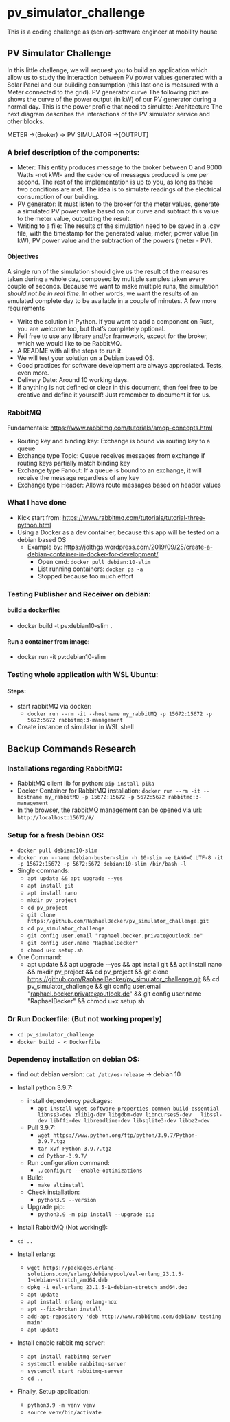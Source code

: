 # pv_simulator_challenge
This is a coding challenge as (senior)-software engineer at mobility house 


## PV Simulator Challenge
In this little challenge, we will request you to build an application which allow us to study the interaction between PV power values generated with a Solar Panel and our building consumption (this last one is measured with a Meter connected to the grid).
PV generator curve
The following picture shows the curve of the power output (in kW) of our PV generator during a normal day. This is the power profile that need to simulate:
Architecture
The next diagram describes the interactions of the PV simulator service and other blocks.
 
METER →(Broker) → PV SIMULATOR →[OUTPUT]
 
### A brief description of the components:
 
 * Meter: This entity produces message to the broker between 0 and 9000 Watts -not kW!- and the cadence of messages produced is one per second. The rest of the implementation is up to you, as long as these two conditions are met. The idea is to simulate readings of the electrical consumption of our building.
 * PV generator: It must listen to the broker for the meter values, generate a simulated PV power value based on our curve and subtract this value to the meter value, outputting the result.
 * Writing to a file: The results of the simulation need to be saved in a .csv file, with the timestamp for the generated value, meter, power value (in kW), PV power value and the subtraction of the powers (meter - PV).
 
#### Objectives
A single run of the simulation should give us the result of the measures taken during a whole day, composed by multiple samples taken every couple of seconds.
Because we want to make multiple runs, the simulation *should not be in real time*. In other words, we want the results of an emulated complete day to be available in a couple of minutes.
A few more requirements
 * Write the solution in Python. If you want to add a component on Rust, you are welcome too, but that’s completely optional.
 * Fell free to use any library and/or framework, except for the broker, which we would like to be RabbitMQ.
 * A README with all the steps to run it.
 * We will test your solution on a Debian based OS.
 * Good practices for software development are always appreciated. Tests, even more.
 * Delivery Date: Around 10 working days.
 * If anything is not defined or clear in this document, then feel free to be creative and define it yourself! Just remember to document it for us.

### RabbitMQ
Fundamentals: https://www.rabbitmq.com/tutorials/amqp-concepts.html
 * Routing key and binding key: Exchange is bound via routing key to a queue
 * Exchange type Topic: Queue receives messages from exchange if routing keys partially match binding key
 * Exchange type Fanout: If a queue is bound to an exchange, it will receive the message regardless of any key
 * Exchange type Header: Allows route messages based on header values

### What I have done
 * Kick start from: https://www.rabbitmq.com/tutorials/tutorial-three-python.html
 * Using a Docker as a dev container, because this app will be tested on a debian based OS
   * Example by: https://jolthgs.wordpress.com/2019/09/25/create-a-debian-container-in-docker-for-development/
     * Open cmd: ```docker pull debian:10-slim``` 
     * List running containers: ```docker ps -a```
     * Stopped because too much effort
     
### Testing Publisher and Receiver on debian:
#### build a dockerfile:
 * docker build -t pv:debian10-slim .
#### Run a container from image:
 * docker run -it pv:debian10-slim

### Testing whole application with WSL Ubuntu:
#### Steps:
 * start rabbitMQ via docker:
   * ```docker run --rm -it --hostname my_rabbitMQ -p 15672:15672 -p 5672:5672 rabbitmq:3-management```
 * Create instance of simulator in WSL shell


## Backup Commands Research

### Installations regarding RabbitMQ:
 * RabbitMQ client lib for python: ```pip install pika``` 
 * Docker Container for RabbitMQ installation: ```docker run --rm -it --hostname my_rabbitMQ -p 15672:15672 -p 5672:5672 rabbitmq:3-management```
 * In the browser, the rabbitMQ management can be opened via url: ```http://localhost:15672/#/```
 
### Setup for a fresh Debian OS:
   * ```docker pull debian:10-slim```
   * ```docker run --name debian-buster-slim -h 10-slim -e LANG=C.UTF-8 -it -p 15672:15672 -p 5672:5672 debian:10-slim /bin/bash -l```
   * Single commands:
     * ```apt update && apt upgrade --yes```
     * ```apt install git```
     * ```apt install nano```
     * ```mkdir pv_project```
     * ```cd pv_project```
     * ```git clone https://github.com/RaphaelBecker/pv_simulator_challenge.git```
     * ```cd pv_simulator_challenge```
     * ```git config user.email "raphael.becker.private@outlook.de"```
     * ```git config user.name "RaphaelBecker"```
     * ```chmod u+x setup.sh```
   * One Command:
     * apt update && apt upgrade --yes && apt install git && apt install nano && mkdir pv_project && cd pv_project && git clone https://github.com/RaphaelBecker/pv_simulator_challenge.git && cd pv_simulator_challenge && git config user.email "raphael.becker.private@outlook.de" && git config user.name "RaphaelBecker" && chmod u+x setup.sh

### Or Run Dockerfile: (But not working properly)
   * ```cd pv_simulator_challenge```
   * ```docker build - < Dockerfile```

### Dependency installation on debian OS:
   * find out debian version: ```cat /etc/os-release``` -> debian 10
   * Install python 3.9.7:
     * install dependency packages:
       * ```apt install wget software-properties-common build-essential libnss3-dev zlib1g-dev libgdbm-dev libncurses5-dev   libssl-dev libffi-dev libreadline-dev libsqlite3-dev libbz2-dev```
     * Pull 3.9.7:
       * ```wget https://www.python.org/ftp/python/3.9.7/Python-3.9.7.tgz```
       * ```tar xvf Python-3.9.7.tgz```
       * ```cd Python-3.9.7/```
     * Run configuration command:
       * ```./configure --enable-optimizations```
     * Build:
       * ```make altinstall```
     * Check installation:
       * ```python3.9 --version```
     * Upgrade pip:
       * ```python3.9 -m pip install --upgrade pip```

   * Install RabbitMQ (Not working!):
   * ```cd ..``` 
   * Install erlang:
     * ```wget https://packages.erlang-solutions.com/erlang/debian/pool/esl-erlang_23.1.5-1~debian~stretch_amd64.deb```
     * ```dpkg -i esl-erlang_23.1.5-1~debian~stretch_amd64.deb```
     * ```apt update```
     * ```apt install erlang erlang-nox```
     * ```apt --fix-broken install```
     * ```add-apt-repository 'deb http://www.rabbitmq.com/debian/ testing main'```
     * ```apt update```
   * Install enable rabbit mq server:
     * ```apt install rabbitmq-server```
     * ```systemctl enable rabbitmq-server```
     * ```systemctl start rabbitmq-server```
     * ```cd ..```
     
   * Finally, Setup application:
     * ```python3.9 -m venv venv```
     * ```source venv/bin/activate```